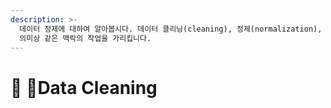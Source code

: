 ```yaml
---
description: >-
  데이터 정제에 대하여 알아봅시다. 데이터 클리닝(cleaning), 정제(normalization), 전처리(preprocessing) 모두
  의미상 같은 맥락의 작업을 가리킵니다.
---
```


# 🐌 Data Cleaning


